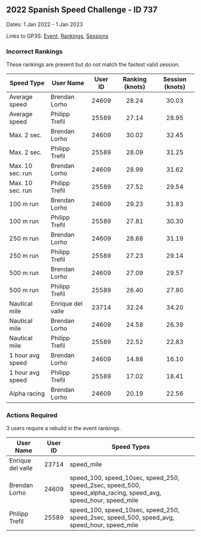 ## 2022 Spanish Speed Challenge - ID 737

Dates: 1 Jan 2022 - 1 Jan 2023

Links to GP3S: [Event](https://www.gps-speedsurfing.com/default.aspx?mnu=event&val=737), [Rankings](https://www.gps-speedsurfing.com/default.aspx?mnu=eventranking&val=737), [Sessions](https://www.gps-speedsurfing.com/default.aspx?mnu=eventsessions&val=737)

### Incorrect Rankings

These rankings are present but do not match the fastest valid session.

| Speed Type | User Name | User ID | Ranking (knots) | Session (knots) |
| ---------- | --------- | :-----: | :-------------: | :-------------: |
| Average speed | Brendan Lorho | 24609 | 28.24 | 30.03 |
| Average speed | Philipp Trefil | 25589 | 27.14 | 28.95 |
| Max. 2 sec. | Brendan Lorho | 24609 | 30.02 | 32.45 |
| Max. 2 sec. | Philipp Trefil | 25589 | 28.09 | 31.25 |
| Max. 10 sec. run | Brendan Lorho | 24609 | 28.99 | 31.62 |
| Max. 10 sec. run | Philipp Trefil | 25589 | 27.52 | 29.54 |
| 100 m run | Brendan Lorho | 24609 | 29.23 | 31.83 |
| 100 m run | Philipp Trefil | 25589 | 27.81 | 30.30 |
| 250 m run | Brendan Lorho | 24609 | 28.68 | 31.19 |
| 250 m run | Philipp Trefil | 25589 | 27.23 | 29.14 |
| 500 m run | Brendan Lorho | 24609 | 27.09 | 29.57 |
| 500 m run | Philipp Trefil | 25589 | 26.40 | 27.80 |
| Nautical mile | Enrique del valle | 23714 | 32.24 | 34.20 |
| Nautical mile | Brendan Lorho | 24609 | 24.58 | 26.39 |
| Nautical mile | Philipp Trefil | 25589 | 22.52 | 22.83 |
| 1 hour avg speed | Brendan Lorho | 24609 | 14.88 | 16.10 |
| 1 hour avg speed | Philipp Trefil | 25589 | 17.02 | 18.41 |
| Alpha racing | Brendan Lorho | 24609 | 20.19 | 22.56 |

### Actions Required

3 users require a rebuild in the event rankings.

| User Name | User ID | Speed Types |
| --------- | :-----: | ----------- |
| Enrique del valle | 23714 | speed_mile |
| Brendan Lorho | 24609 | speed_100, speed_10sec, speed_250, speed_2sec, speed_500, speed_alpha_racing, speed_avg, speed_hour, speed_mile |
| Philipp Trefil | 25589 | speed_100, speed_10sec, speed_250, speed_2sec, speed_500, speed_avg, speed_hour, speed_mile |
